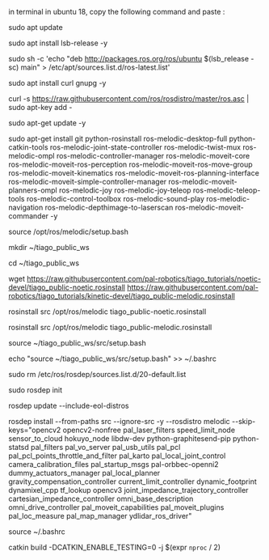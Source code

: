 in terminal in ubuntu 18, copy the following command and paste :

sudo apt update

sudo apt install lsb-release -y

sudo sh -c 'echo "deb http://packages.ros.org/ros/ubuntu $(lsb_release -sc) main" > /etc/apt/sources.list.d/ros-latest.list'

sudo apt install curl gnupg -y

curl -s https://raw.githubusercontent.com/ros/rosdistro/master/ros.asc | sudo apt-key add -

sudo apt-get update -y

sudo apt-get install git python-rosinstall ros-melodic-desktop-full python-catkin-tools ros-melodic-joint-state-controller ros-melodic-twist-mux ros-melodic-ompl ros-melodic-controller-manager ros-melodic-moveit-core ros-melodic-moveit-ros-perception ros-melodic-moveit-ros-move-group ros-melodic-moveit-kinematics ros-melodic-moveit-ros-planning-interface ros-melodic-moveit-simple-controller-manager ros-melodic-moveit-planners-ompl ros-melodic-joy ros-melodic-joy-teleop ros-melodic-teleop-tools ros-melodic-control-toolbox ros-melodic-sound-play ros-melodic-navigation ros-melodic-depthimage-to-laserscan ros-melodic-moveit-commander -y

source /opt/ros/melodic/setup.bash

mkdir ~/tiago_public_ws

cd ~/tiago_public_ws

wget https://raw.githubusercontent.com/pal-robotics/tiago_tutorials/noetic-devel/tiago_public-noetic.rosinstall  https://raw.githubusercontent.com/pal-robotics/tiago_tutorials/kinetic-devel/tiago_public-melodic.rosinstall


rosinstall src /opt/ros/melodic tiago_public-noetic.rosinstall

rosinstall src /opt/ros/melodic tiago_public-melodic.rosinstall

source ~/tiago_public_ws/src/setup.bash

echo "source ~/tiago_public_ws/src/setup.bash" >> ~/.bashrc

sudo rm /etc/ros/rosdep/sources.list.d/20-default.list

sudo rosdep init

rosdep update --include-eol-distros

rosdep install --from-paths src --ignore-src -y --rosdistro melodic --skip-keys="opencv2 opencv2-nonfree pal_laser_filters speed_limit_node sensor_to_cloud hokuyo_node libdw-dev python-graphitesend-pip python-statsd pal_filters pal_vo_server pal_usb_utils pal_pcl pal_pcl_points_throttle_and_filter pal_karto pal_local_joint_control camera_calibration_files pal_startup_msgs pal-orbbec-openni2 dummy_actuators_manager pal_local_planner gravity_compensation_controller current_limit_controller dynamic_footprint dynamixel_cpp tf_lookup opencv3 joint_impedance_trajectory_controller cartesian_impedance_controller omni_base_description omni_drive_controller pal_moveit_capabilities pal_moveit_plugins pal_loc_measure pal_map_manager ydlidar_ros_driver"

source ~/.bashrc

catkin build -DCATKIN_ENABLE_TESTING=0 -j $(expr `nproc` / 2)











